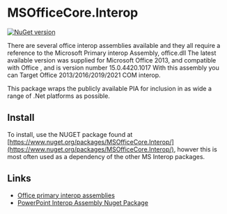 ﻿# MSOfficeCore.Interop

[![NuGet version](https://img.shields.io/nuget/v/MSOfficeCore.Interop)](https://www.nuget.org/packages/MSOfficeCore.Interop/)

There are several office interop assemblies available and they all require a reference to the Microsoft Primary interop Assembly, office.dll
The latest available version was supplied for Microsoft Office 2013, and compatible with Office , and is version number 15.0.4420.1017 With this assembly you can Target Office 2013/2016/2019/2021 COM interop.

This package wraps the publicly available PIA for inclusion in as wide a range of .Net platforms as possible.

## Install

To install, use the NUGET package found at [https://www.nuget.org/packages/MSOfficeCore.Interop/](https://www.nuget.org/packages/MSOfficeCore.Interop/), howver this is most often used as a dependency of the other MS Interop packages.

## Links

- [Office primary interop assemblies](https://learn.microsoft.com/en-us/visualstudio/vsto/office-primary-interop-assemblies?view=vs-2022)
- [PowerPoint Interop Assembly Nuget Package](https://github.com/MarkJacksonSoft/MSOffice.Interop.PowerPoint)
